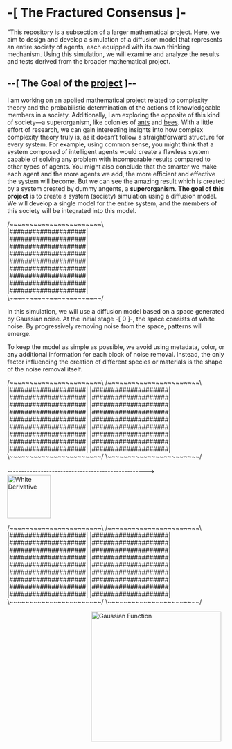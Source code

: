 # -[ The Fractured Consensus ]-
"This repository is a subsection of a larger mathematical project. Here, we aim to design and develop a simulation of a diffusion model that represents an entire society of agents, each equipped with its own thinking mechanism. Using this simulation, we will examine and analyze the results and tests derived from the broader mathematical project.

## --[ The Goal of the <u>project</u> ]--
I am working on an applied mathematical project related to complexity theory and the probabilistic determination of the actions of knowledgeable members in a society. Additionally, I am exploring the opposite of this kind of society—a superorganism, like colonies of <u>ants</u> and <u>bees</u>. With a little effort of research, we can gain interesting insights into how complex complexity theory truly is, as it doesn’t follow a straightforward structure for every system. For example, using common sense, you might think that a system composed of intelligent agents would create a flawless system capable of solving any problem with incomparable results compared to other types of agents. You might also conclude that the smarter we make each agent and the more agents we add, the more efficient and effective the system will become. But we can see the amazing result which is created by a system created by dummy angents, a <b>superorganism</b>.
<b>The goal of this project</b>  is to create a system (society) simulation using a diffusion model. We will develop a single model for the entire system, and the members of this society will be integrated into this model.
<p>
    /~~~~~~~~~~~~~~~~~~~~~~~\ <br>
|####################|<br>
|####################|<br>
|####################|<br>
|####################|<br>
|####################|<br>
|####################|<br>
|####################|<br>
|####################|<br>
|####################|<br>
    \~~~~~~~~~~~~~~~~~~~~~~~/
</p>

<p>
  In this simulation, we will use a diffusion model based on a space generated by Gaussian noise. At the initial stage -[ 0 ]-, the space consists of white noise. By progressively removing noise from the space, patterns will emerge.

  To keep the model as simple as possible, we avoid using metadata, color, or any additional information for each block of noise removal. Instead, the only factor influencing the creation of different species or materials is the shape of the noise removal itself.
</p>


<p>
    /~~~~~~~~~~~~~~~~~~~~~~~\     /~~~~~~~~~~~~~~~~~~~~~~~\
|####################|     |####################|<br>
|####################|     |####################|<br>
|####################|     |####################|<br>
|####################|     |####################|<br>
|####################|     |####################|<br>
|####################|     |####################|<br>
|####################|     |####################|<br>
|####################|     |####################|<br>
|####################|     |####################|
    \~~~~~~~~~~~~~~~~~~~~~~~/     \~~~~~~~~~~~~~~~~~~~~~~~/
<br>
<br>
--------------------------------------------------><br>
<img src="https://latex.codecogs.com/svg.image?\color{white}\frac{dx}{dt}" alt="White Derivative" width="100" />
</p>

<p>
    /~~~~~~~~~~~~~~~~~~~~~~~\     /~~~~~~~~~~~~~~~~~~~~~~~\ 
|####################|     |####################|<br>
|####################|     |####################|<br>
|####################|     |####################|<br>
|####################|     |####################|<br>
|####################|     |####################|<br>
|####################|     |####################|<br>
|####################|     |####################|<br>
|####################|     |####################|<br>
|####################|     |####################|
    \~~~~~~~~~~~~~~~~~~~~~~~/     \~~~~~~~~~~~~~~~~~~~~~~~/ 
</p>

<img src="https://latex.codecogs.com/svg.image?f(x)%20%3D%20%5Cfrac%7B1%7D%7B%5Csigma%20%5Csqrt%7B2%5Cpi%7D%7D%20e%5E%7B-%5Cfrac%7B(x%20-%20%5Cmu)%5E2%7D%7B2%5Csigma%5E2%7D%7D" alt="Gaussian Function" style="float: right; width: 300px; height: auto; margin: 0 10px 10px 0;"/>  <br>